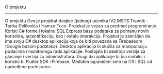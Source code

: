 O projektu
<hr>
O projektu
Ovo je projekat dvojice (jednog) ucenika IV2 MSTS Travnik - Tarika Đelilovića i Hamze Tuco. Projekat je vezan za predmet programiranje. Koristi C# forme i lokalnu SQL Express bazu podataka za pohranu novih korisnika, autentifikaciju, kao i ostalu interakciju.
Projekat je zamišljen da ima svoju C# desktop aplikaciju koja će biti povezana sa Firebaseom (Google bazom podataka). Desktop aplikacija bi služila za manipulaciju podacima i monitoringu rada aplikacije. Postojala bi desktop verzija za glasanje i verzija za administratora. Drugi dio aplikacije bi bio mobilni i koristio bi Flutter SDK i Firebase. Međutim ograničeni smo na C# i SQL od nadređene profesorice.
